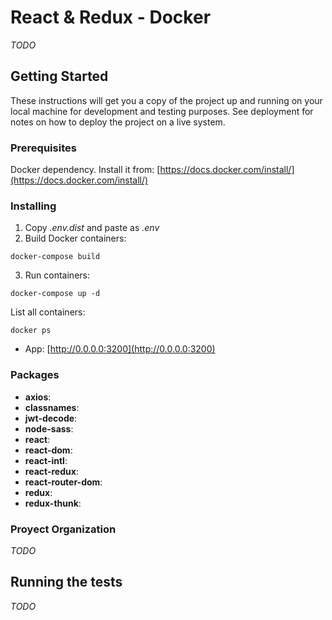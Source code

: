 # React & Redux - Docker

*TODO*

## Getting Started

These instructions will get you a copy of the project up and running on your local machine for development and testing purposes. See deployment for notes on how to deploy the project on a live system.

### Prerequisites

Docker dependency. Install it from: [https://docs.docker.com/install/](https://docs.docker.com/install/)

### Installing

1. Copy *.env.dist* and paste as *.env*
2. Build Docker containers:
```
docker-compose build
```
3. Run containers:
```
docker-compose up -d
```

List all containers:
```
docker ps
```

- App: [http://0.0.0.0:3200](http://0.0.0.0:3200)

### Packages

- **axios**:
- **classnames**:
- **jwt-decode**:
- **node-sass**:
- **react**:
- **react-dom**:
- **react-intl**:
- **react-redux**:
- **react-router-dom**:
- **redux**:
- **redux-thunk**:

### Proyect Organization

*TODO*

## Running the tests

*TODO*